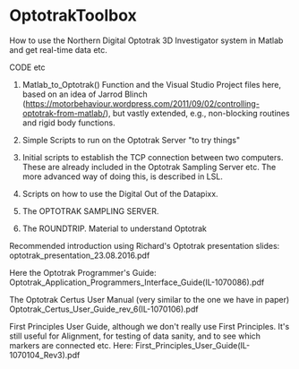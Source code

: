 # OptotrakToolbox 

How to use the Northern Digital Optotrak 3D Investigator system in Matlab and get real-time data etc.

CODE etc

01. Matlab_to_Optotrak() Function and the Visual Studio Project files here, based on an idea of Jarrod Blinch (https://motorbehaviour.wordpress.com/2011/09/02/controlling-optotrak-from-matlab/), but vastly extended, e.g., non-blocking routines and rigid body functions.

02. Simple Scripts to run on the Optotrak Server "to try things"

03. Initial scripts to establish the TCP connection between two computers. These are already included in the Optotrak Sampling Server etc. The more advanced way of doing this, is described in LSL.

04. Scripts on how to use the Digital Out of the Datapixx.

05. The OPTOTRAK SAMPLING SERVER.

06. The ROUNDTRIP. Material to understand Optotrak

Recommended introduction using Richard's Optotrak presentation slides: optotrak_presentation_23.08.2016.pdf

Here the Optotrak Programmer's Guide: Optotrak_Application_Programmers_Interface_Guide(IL-1070086).pdf

The Optotrak Certus User Manual (very similar to the one we have in paper) Optotrak_Certus_User_Guide_rev_6(IL-1070106).pdf

First Principles User Guide, although we don't really use First Principles. It's still useful for Alignment, for testing of data sanity, and to see which markers are connected etc. Here: First_Principles_User_Guide(IL-1070104_Rev3).pdf 
